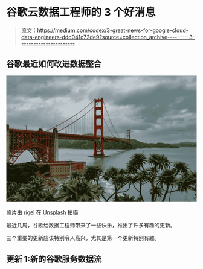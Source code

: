 # 谷歌云数据工程师的 3 个好消息

> 原文：<https://medium.com/codex/3-great-news-for-google-cloud-data-engineers-ddd041c72de9?source=collection_archive---------3----------------------->

## 谷歌最近如何改进数据整合

![](img/3f6881eb086cf27bd120a7ddf851944c.png)

照片由 [rigel](https://unsplash.com/@rigels?utm_source=unsplash&utm_medium=referral&utm_content=creditCopyText) 在 [Unsplash](https://unsplash.com/s/photos/usa?utm_source=unsplash&utm_medium=referral&utm_content=creditCopyText) 拍摄

最近几周，谷歌给数据工程师带来了一些快乐，推出了许多有趣的更新。

三个重要的更新应该特别令人高兴，尤其是第一个更新特别有趣。

## 更新 1:新的谷歌服务数据流